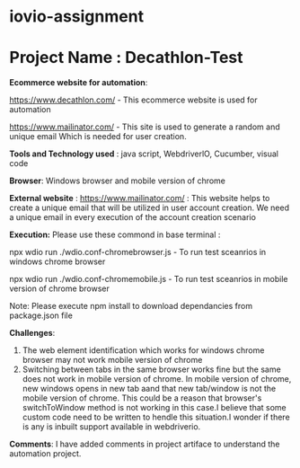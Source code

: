 # iovio-assignment
# Project Name : Decathlon-Test

**Ecommerce website for automation**:

https://www.decathlon.com/  - This ecommerce website is used for automation

https://www.mailinator.com/  - This site is used to generate a random and unique email Which is needed for user creation.

**Tools and Technology used** :
java script, WebdriverlO, Cucumber, visual code

**Browser**: 
Windows browser and mobile version of chrome

**External website** :
https://www.mailinator.com/ : 
This website helps to create a unique email that will be utilized in user account creation. We need a unique email in every execution of the account creation scenario

**Execution:** 
Please use these commond in base terminal :

npx wdio run ./wdio.conf-chromebrowser.js - To run test sceanrios in windows chrome browser

npx wdio run ./wdio.conf-chromemobile.js - To run test sceanrios in mobile version of chrome browser

Note: Please execute npm install to download dependancies from package.json file

**Challenges**: 
1) The web element identification which works for windows chrome browser may not work mobile version of chrome
2) Switching between tabs in the same browser works fine but the same does not work in mobile version of chrome. In mobile version of chrome, new windows opens in new tab aand that new tab/window is not the mobile version of chrome. This could be a reason that browser's switchToWindow method is not working in this case.I believe that some custom code need to be written to hendle this situation.I wonder if there is any is inbuilt support available in webdriverio.

**Comments**: I have added comments in project artiface to understand the automation project.
